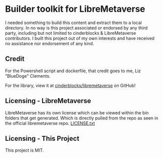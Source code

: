 # Builder toolkit for LibreMetaverse

I needed something to build this content and extract them to a local directory. In no way is this project associated or endorsed by any third party, including but not limited to cinderblocks & LibreMetaverse contributors. I built this project out of my own interests and have received no assistance nor endorsement of any kind.

## Credit

For the Powershell script and dockerfile, that credit goes to me, Liz "BlueDoge" Clements.

For the library, view it at [cinderblocks/libremetaverse](https://github.com/cinderblocks/libremetaverse) on GitHub!

## Licensing - LibreMetaverse
LibreMetaverse has its own license which can be viewed within the bin folders that get generated. Which is directly pulled from the repo as seen in the official libremetaverse repo. [LICENSE.txt](https://raw.githubusercontent.com/cinderblocks/libremetaverse/master/LICENSE.txt)

## Licensing - This Project
This project is MIT.